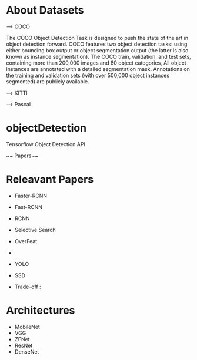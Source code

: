 
# About Datasets

--> COCO

The COCO Object Detection Task is designed to push the state of the art in object detection forward. COCO features two object detection tasks: using either bounding box output or object segmentation output (the latter is also known as instance segmentation). 
The COCO train, validation, and test sets, containing more than 200,000 images and 80 object categories,
All object instances are annotated with a detailed segmentation mask. Annotations on the training and validation sets (with over 500,000 object instances segmented) are publicly available.

--> KITTI


--> Pascal



# objectDetection
Tensorflow Object Detection API



~~ Papers~~
# Releavant Papers

 - Faster-RCNN
 - Fast-RCNN
 - RCNN
 - Selective Search
 
 - OverFeat
 - 

- YOLO
- SSD

- Trade-off : 

# Architectures

- MobileNet
- VGG
- ZFNet
- ResNet
- DenseNet

